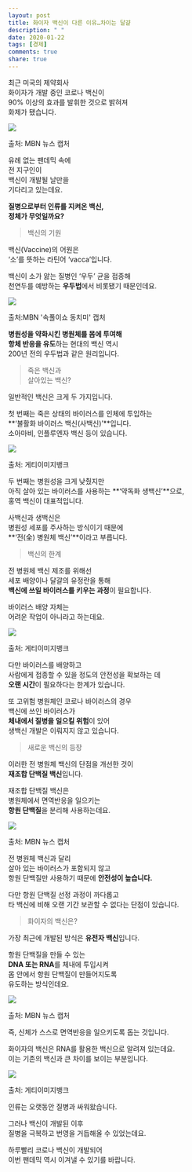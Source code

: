 ```yaml
---
layout: post
title: 화이자 백신이 다른 이유…차이는 달걀
description: " "
date: 2020-01-22
tags: [경제]
comments: true
share: true
---
```



최근 미국의 제약회사  
화이자가 개발 중인 코로나 백신이  
90% 이상의 효과를 발휘한 것으로 밝혀져  
화제가 됐습니다.

![](https://post-phinf.pstatic.net/MjAyMDExMTZfMjIy/MDAxNjA1NDg0OTcxOTA0.USjZc7yjvL3TuH73SzpyxeDXdGCNl4JNL0qrgyadqHEg.ZT5c0bL4Wq6RV7-ZTwp1FPnQFQ2dp_VzuqdHVCsmfbsg.PNG/1._mbn_%EC%B5%9C%EC%A2%85.png?type=w1200)

출처: MBN 뉴스 캡처

유례 없는 팬데믹 속에  
전 지구인이  
백신이 개발될 날만을  
기다리고 있는데요.  
  
**질병으로부터 인류를 지켜온 백신,**  
**정체가 무엇일까요?**

> 백신의 기원

백신(Vaccine)의 어원은  
‘소’를 뜻하는 라틴어 ‘vacca’입니다.  
  
백신이 소가 앓는 질병인 ‘우두’ 균을 접종해  
천연두를 예방하는  **우두법**에서 비롯됐기 때문인데요.

![](https://post-phinf.pstatic.net/MjAyMDExMTZfMjgz/MDAxNjA1NDg1MDE5OTM5.cOPVyMaJ4GS3BqX3YoRpUCmIdBgPlU91wjKbyIFvZP0g.nVc1SddDyvTTwW-n1u-w06CagOY_VhfJzaz68O8Dd4Ig.PNG/2._MBN_%EC%B5%9C%EC%A2%85.png?type=w1200)

출처:MBN '속풀이쇼 동치미' 캡처

**병원성을 약화시킨 병원체를 몸에 투여해**  
**항체 반응을 유도**하는 현대의 백신 역시  
200년 전의 우두법과 같은 원리입니다.

> 죽은 백신과  
> 살아있는 백신?

일반적인 백신은 크게 두 가지입니다.  
  
첫 번째는 죽은 상태의 바이러스를 인체에 투입하는  
**‘불활화 바이러스 백신(사백신)’**입니다.  
소아마비, 인플루엔자 백신 등이 있습니다.

![](https://post-phinf.pstatic.net/MjAyMDExMTZfMTAw/MDAxNjA1NDg1MDYyOTQ5.cEk49qAE_igirYAV3ScCJlX4Swl_0bl-HCA6ynr_jZEg.l7nqbuDYM8zxV04Xv2SRWFLehZpzwynQHBEAE8OnZFAg.PNG/3._%EA%B2%8C%ED%8B%B0%EC%B5%9C%EC%A2%85.png?type=w1200)

출처: 게티이미지뱅크

두 번째는 병원성을 크게 낮췄지만  
아직 살아 있는 바이러스를 사용하는  **‘약독화 생백신’**으로,  
홍역 백신이 대표적입니다.  
  
사백신과 생백신은  
병원성 세포를 주사하는 방식이기 때문에  
**‘전(全) 병원체 백신’**이라고 부릅니다.

> 백신의 한계

전 병원체 백신 제조를 위해선  
세포 배양이나 달걀의 유정란을 통해  
**백신에 쓰일 바이러스를 키우는 과정**이 필요합니다.  
  
바이러스 배양 자체는  
어려운 작업이 아니라고 하는데요.

![](https://post-phinf.pstatic.net/MjAyMDExMTZfMTk3/MDAxNjA1NDg1MTE1MjQy.UQUn-YQo_TL17xVdHclDQlBtPMB_yfHbHXLxFrrKd24g.YJ-dBbyFsXP_4jvL_zhPMi336tbc-DubyqFGwommclEg.PNG/4._%EA%B2%8C%ED%8B%B0%EC%B5%9C%EC%A2%85.png?type=w1200)

출처: 게티이미지뱅크

다만 바이러스를 배양하고  
사람에게 접종할 수 있을 정도의 안전성을 확보하는 데  
**오랜 시간**이 필요하다는 한계가 있습니다.  
  
또 고위험 병원체인 코로나 바이러스의 경우  
백신에 쓰인 바이러스가  
**체내에서 질병을 일으킬 위험**이 있어  
생백신 개발은 이뤄지지 않고 있습니다.

> 새로운 백신의 등장

이러한 전 병원체 백신의 단점을 개선한 것이  
**재조합 단백질 백신**입니다.  
  
재조합 단백질 백신은  
병원체에서 면역반응을 일으키는  
**항원 단백질**을 분리해 사용하는데요.

![](https://post-phinf.pstatic.net/MjAyMDExMTZfMjQ5/MDAxNjA1NDg1MTY0NTY5.592Wn3D7w1sR2yhH-HAkKz01cpo9MK8JMbCi4pc-idgg.HBNL7m7_238_woH5wlyTC4PZeXFSAPQVC8aOSh9HH0Ig.PNG/4._MBN.png?type=w1200)

출처: MBN 뉴스 캡처

전 병원체 백신과 달리  
살아 있는 바이러스가 포함되지 않고  
항원 단백질만 사용하기 때문에  **안전성이 높습니다.**  
  
다만 항원 단백질 선정 과정이 까다롭고  
타 백신에 비해 오랜 기간 보관할 수 없다는 단점이 있습니다.

> 화이자의 백신은?

가장 최근에 개발된 방식은  **유전자 백신**입니다.  
  
항원 단백질을 만들 수 있는  
**DNA 또는 RNA**를 체내에 투입시켜  
몸 안에서 항원 단백질이 만들어지도록  
유도하는 방식인데요.

![](https://post-phinf.pstatic.net/MjAyMDExMTZfMTM3/MDAxNjA1NDg1MjI3MTA3._KUZ9Ub_Va6jUJ5b3gSz7rtXobwoBrR3sn_gSH2Kz0sg.70e6SzOZqgCQEhYTnvUQSt-JlbFVmOw5hA_kOq39hGcg.PNG/6._MBN.png?type=w1200)

출처: MBN 뉴스 캡처

즉, 신체가 스스로 면역반응을 일으키도록 돕는 것입니다.  
  
화이자의 백신은 RNA를 활용한 백신으로 알려져 있는데요.  
이는 기존의 백신과 큰 차이를 보이는 부분입니다.

![](https://post-phinf.pstatic.net/MjAyMDExMTZfMTk1/MDAxNjA1NDg1MjQ3MjE0.Cs7jqRPh_pOj4LRGUV83HC0oWH9a2bPYvXQsfoR6bZEg.xcDLjz7MUq8MvqpkWwNralbXaAsD2CgbS-6Off59fR8g.PNG/7._%EA%B2%8C%ED%8B%B0%EC%B5%9C%EC%A2%85.png?type=w1200)

출처: 게티이미지뱅크

인류는 오랫동안 질병과 싸워왔습니다.  
  
그러나 백신이 개발된 이후  
질병을 극복하고 번영을 거듭해올 수 있었는데요.  
  
하루빨리 코로나 백신이 개발되어  
이번 팬데믹 역시 이겨낼 수 있기를 바랍니다.